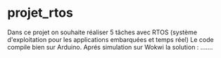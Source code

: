 # projet_rtos
Dans ce projet on souhaite réaliser 5 tâches avec RTOS (système d'exploitation pour les applications embarquées et temps réel)
Le code compile bien sur Arduino.
Aprés simulation sur Wokwi la solution : .......
